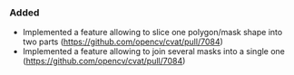 ### Added

- Implemented a feature allowing to slice one polygon/mask shape into two parts
  (<https://github.com/opencv/cvat/pull/7084>)
- Implemented a feature allowing to join several masks into a single one
  (<https://github.com/opencv/cvat/pull/7084>)
